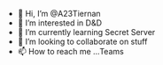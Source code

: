 - 👋 Hi, I’m @A23Tiernan
- 👀 I’m interested in D&D
- 🌱 I’m currently learning Secret Server
- 💞️ I’m looking to collaborate on stuff
- 📫 How to reach me ...Teams

<!---
A23Tiernan/A23Tiernan is a ✨ special ✨ repository because its `README.md` (this file) appears on your GitHub profile.
You can click the Preview link to take a look at your changes.
--->
